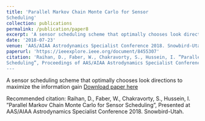 ```yaml
---
title: 'Parallel Markov Chain Monte Carlo for Sensor
Scheduling'
collection: publications
permalink: /publication/paper8
excerpt: 'A sensor scheduling scheme that optimally chooses look directions to maximize the information gain'
date: '2018-07-23'
venue: 'AAS/AIAA Astrodynamics Specialist Conference 2018. Snowbird-Utah.'
paperurl: 'https://ieeexplore.ieee.org/document/8455307'
citation: 'Raihan, D., Faber, W., Chakravorty, S., Hussein, I. ”Parallel Markov Chain Monte Carlo for Sensor
Scheduling”, Proceedings of AAS/AIAA Astrodynamics Specialist Conference 2018. Snowbird-Utah.''
---
```

A sensor scheduling scheme that optimally chooses look directions to maximize the information gain
[Download paper here](http://academicpages.github.io/files/paper3.pdf)

Recommended citation: Raihan, D., Faber, W., Chakravorty, S., Hussein, I. ”Parallel Markov Chain Monte Carlo for Sensor
Scheduling”, Presented at AAS/AIAA Astrodynamics Specialist Conference 2018. Snowbird-Utah.
